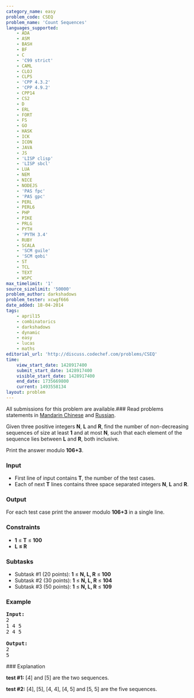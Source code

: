 ```yaml
---
category_name: easy
problem_code: CSEQ
problem_name: 'Count Sequences'
languages_supported:
    - ADA
    - ASM
    - BASH
    - BF
    - C
    - 'C99 strict'
    - CAML
    - CLOJ
    - CLPS
    - 'CPP 4.3.2'
    - 'CPP 4.9.2'
    - CPP14
    - CS2
    - D
    - ERL
    - FORT
    - FS
    - GO
    - HASK
    - ICK
    - ICON
    - JAVA
    - JS
    - 'LISP clisp'
    - 'LISP sbcl'
    - LUA
    - NEM
    - NICE
    - NODEJS
    - 'PAS fpc'
    - 'PAS gpc'
    - PERL
    - PERL6
    - PHP
    - PIKE
    - PRLG
    - PYTH
    - 'PYTH 3.4'
    - RUBY
    - SCALA
    - 'SCM guile'
    - 'SCM qobi'
    - ST
    - TCL
    - TEXT
    - WSPC
max_timelimit: '1'
source_sizelimit: '50000'
problem_author: darkshadows
problem_tester: xcwgf666
date_added: 18-04-2014
tags:
    - april15
    - combinatorics
    - darkshadows
    - dynamic
    - easy
    - lucas
    - maths
editorial_url: 'http://discuss.codechef.com/problems/CSEQ'
time:
    view_start_date: 1428917400
    submit_start_date: 1428917400
    visible_start_date: 1428917400
    end_date: 1735669800
    current: 1493558134
layout: problem
---
```

All submissions for this problem are available.###  Read problems statements in [Mandarin Chinese](http://www.codechef.com/download/translated/APRIL15/mandarin/CSEQ.pdf) and [Russian](http://www.codechef.com/download/translated/APRIL15/russian/CSEQ.pdf).

Given three positive integers **N**, **L** and **R**, find the number of non-decreasing sequences of size at least **1** and at most **N**, such that each element of the sequence lies between **L** and **R**, both inclusive.

Print the answer modulo **106+3**.

### Input

- First line of input contains **T**, the number of the test cases.
- Each of next **T** lines contains three space separated integers **N**, **L** and **R**.

### Output

For each test case print the answer modulo **106+3** in a single line.

### Constraints

- **1** ≤ **T** ≤ **100**
- **L ≤ R**

### Subtasks

- Subtask #1 (20 points): **1** ≤ **N, L, R** ≤ **100**
- Subtask #2 (30 points): **1** ≤ **N, L, R** ≤ **104**
- Subtask #3 (50 points): **1** ≤ **N, L, R** ≤ **109**

### Example

<pre><b>Input:</b>
2
1 4 5
2 4 5

<b>Output:</b>
2
5
</pre>### Explanation

**test #1:** \[4\] and \[5\] are the two sequences.

**test #2:** \[4\], \[5\], \[4, 4\], \[4, 5\] and \[5, 5\] are the five sequences.
